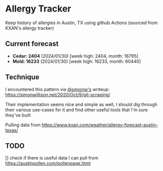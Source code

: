# Allergy Tracker

Keep history of allergies in Austin, TX using github Actions (sourced from KXAN's allergy tracker)

## Current forecast
<!-- INJECT FORECAST -->
- **Cedar: 2404** (2024/01/30)  [week high: 2404, month: 16795]
- **Mold: 16233** (2024/01/30)  [week high: 16233, month: 60440]
<!-- END INJECT FORECAST -->

## Technique

I encountered this pattern via [@simonw's](https://github.com/simonw) writeup: https://simonwillison.net/2020/Oct/9/git-scraping/

Their implementation seems nice and simple as well, I should dig through their various use-cases for it and find other useful tools that I'm sure they've built

Pulling data from https://www.kxan.com/weather/allergy-forecast-austin-texas/

## TODO

[] check if there is useful data I can pull from https://austinpollen.com/pollenpage.html
